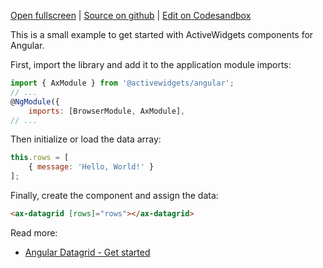 
[Open fullscreen](/hello-world/) | [Source on github](https://github.com/activewidgets/angular/tree/master/examples/hello-world) | [Edit on Codesandbox](https://codesandbox.io/s/github/activewidgets/angular/tree/master/examples/hello-world)

This is a small example to get started with ActiveWidgets components for Angular.

First, import the library and add it to the application module imports:

```js
import { AxModule } from '@activewidgets/angular';
// ...
@NgModule({
    imports: [BrowserModule, AxModule],
// ...
```

Then initialize or load the data array:

```js
this.rows = [
    { message: 'Hello, World!' }
];
```

Finally, create the component and assign the data:

```html
<ax-datagrid [rows]="rows"></ax-datagrid>
```

Read more:

 - [Angular Datagrid - Get started](https://activewidgets.com/guide/env/angular/)